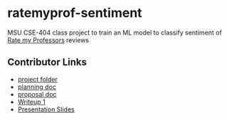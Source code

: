 # ratemyprof-sentiment
MSU CSE-404 class project to train an ML model to classify sentiment of [Rate my Professors](https://www.ratemyprofessors.com) reviews

## Contributor Links
- [project folder](https://drive.google.com/drive/u/1/folders/1-yRxhDr2BG3Yqbdb-PuqToN4wB_SDR1v)
- [planning doc](https://docs.google.com/document/d/1ug-BjT2Tx0U3bNUlenr7ny3dJCnmICqnC74eBUPjfCw/edit)
- [proposal doc](https://michiganstate-my.sharepoint.com/:w:/r/personal/founta57_msu_edu/_layouts/15/Doc.aspx?sourcedoc=%7B55960F22-ADCE-4304-8CA8-C72E5BC0CC3C%7D&file=acl.docx&action=default&mobileredirect=true&DefaultItemOpen=1&login_hint=founta57%40msu.edu&ct=1695753296365&wdOrigin=OFFICECOM-WEB.MAIN.REC&cid=7513e9a8-71d7-4c72-9bcf-a78ce9fd6614&wdPreviousSessionSrc=HarmonyWeb&wdPreviousSession=d6f3c6ab-ba62-4b21-93df-2ef6a61d437d](https://michiganstate-my.sharepoint.com/:w:/r/personal/founta57_msu_edu/Documents/CSE%20404/acl.docx?d=w55960f22adce43048ca8c72e5bc0cc3c&csf=1&web=1&e=V5iabM)https://michiganstate-my.sharepoint.com/:w:/r/personal/founta57_msu_edu/Documents/CSE%20404/acl.docx?d=w55960f22adce43048ca8c72e5bc0cc3c&csf=1&web=1&e=V5iabM)
- [Writeup 1](https://michiganstate-my.sharepoint.com/:w:/g/personal/founta57_msu_edu/ESWAqZAmQfxIjFqT6kAybogBin5aIMFBGYpO7VQKu3oMig?e=cjagBZ)
- [Presentation Slides](https://docs.google.com/presentation/d/1HYlMyeBttyd-qT-GpWpt_sCcxFW46AKpDcAa6sfvuRo/edit?usp=sharing)
